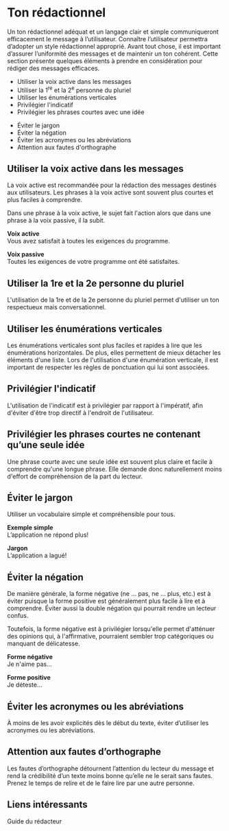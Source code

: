 # Ton rédactionnel

Un ton rédactionnel adéquat et un langage clair et simple communiqueront efficacement le message à l’utilisateur. Connaître l’utilisateur permettra d’adopter un style rédactionnel approprié. Avant tout chose, il est important d’assurer l’uniformité des messages et de maintenir un ton cohérent. Cette section présente quelques éléments à prendre en considération pour rédiger des messages efficaces.

<modul-do>
    <ul>
        <li>Utiliser la voix active dans les messages</li>
        <li>Utiliser la 1<sup>re</sup> et la 2<sup>e</sup> personne du pluriel</li>
        <li>Utiliser les énumérations verticales</li>
        <li>Privilégier l'indicatif</li>
        <li>Privilégier les phrases courtes avec une idée</li>
    </ul>
</modul-do>

<modul-dont>
    <ul>
        <li>Éviter le jargon</li>
        <li>Éviter la négation</li>
        <li>Éviter les acronymes ou les abréviations</li>
        <li>Attention aux fautes d'orthographe</li>
    </ul>
</modul-dont>

## Utiliser la voix active dans les messages
La voix active est recommandée pour la rédaction des messages destinés aux utilisateurs. Les phrases à la voix active sont souvent plus courtes et plus faciles à comprendre.

Dans une phrase à la voix active, le sujet fait l'action alors que dans une phrase à la voix passive, il la subit.

<m-panel class="mu-mt">
    <p><strong>Voix active</strong> <br>Vous avez satisfait à toutes les exigences du programme.</p>
</m-panel>

<m-panel class="mu-mt">
    <p><strong>Voix passive</strong> <br>Toutes les exigences de votre programme ont été satisfaites.</p>
</m-panel>

## Utiliser la 1re et la 2e personne du pluriel
L'utilisation de la 1re et de la 2e personne du pluriel permet d'utiliser un ton respectueux mais conversationnel.

## Utiliser les énumérations verticales
Les énumérations verticales sont plus faciles et rapides à lire que les énumérations horizontales. De plus, elles permettent de mieux détacher les éléments d'une liste. Lors de l'utilisation d'une énumération verticale, il est important de respecter les règles de ponctuation qui lui sont associées.

## Privilégier l'indicatif
L'utilisation de l'indicatif est à privilégier par rapport à l'impératif, afin d'éviter d'être trop directif à l'endroit de l'utilisateur.

## Privilégier les phrases courtes ne contenant qu’une seule idée
Une phrase courte avec une seule idée est souvent plus claire et facile à comprendre qu'une longue phrase. Elle demande donc naturellement moins d'effort de compréhension de la part du lecteur.

## Éviter le jargon
Utiliser un vocabulaire simple et compréhensible pour tous.

<m-panel class="mu-mt">
    <p><strong>Exemple simple</strong> <br>L’application ne répond plus!</p>
</m-panel>

<m-panel class="mu-mt">
    <p><strong>Jargon</strong> <br>L’application a lagué!</p>
</m-panel>

## Éviter la négation
De manière générale, la forme négative (ne ... pas, ne ... plus, etc.) est à éviter puisque la forme positive est généralement plus facile à lire et à comprendre. Éviter aussi la double négation qui pourrait rendre un lecteur confus.

Toutefois, la forme négative est à privilégier lorsqu'elle permet d'atténuer des opinions qui, à l'affirmative, pourraient sembler trop catégoriques ou manquant de délicatesse.

<m-panel class="mu-mt">
    <p><strong>Forme négative</strong> <br>Je n'aime pas...</p>
</m-panel>

<m-panel class="mu-mt">
    <p><strong>Forme positive</strong> <br>Je déteste...</p>
</m-panel>

## Éviter les acronymes ou les abréviations
À moins de les avoir explicités dès le début du texte, éviter d’utiliser les acronymes ou les abréviations.

## Attention aux fautes d’orthographe
Les fautes d’orthographe détournent l’attention du lecteur du message et rend la crédibilité d’un texte moins bonne qu’elle ne le serait sans fautes. Prenez le temps de relire et de le faire lire par une autre personne.

## Liens intéressants
<m-link mode="link" :icon="true" url="http://www.btb.termiumplus.gc.ca/tpv2guides/guides/redac/index-fra.html?lang=fra&lettr=chap_catlog&page=../srchparbychap" target="_blank">Guide du rédacteur</m-link>
